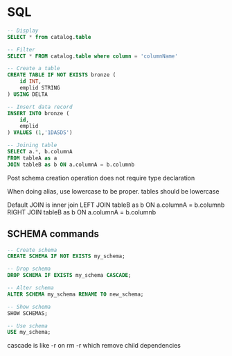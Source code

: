 # SQL

```sql
-- Display
SELECT * from catalog.table

-- Filter
SELECT * FROM catalog.table where column = 'columnName'

-- Create a table
CREATE TABLE IF NOT EXISTS bronze (
    id INT,
    emplid STRING
) USING DELTA

-- Insert data record
INSERT INTO bronze (
    id,
    emplid
) VALUES (1,'1DASDS')

-- Joining table
SELECT a.*, b.columnA
FROM tableA as a
JOIN tableB as b ON a.columnA = b.columnb
```

Post schema creation operation does not require type declaration

When doing alias, use lowercase to be proper.
tables should be lowercase

Default JOIN is inner join
LEFT JOIN tableB as b ON a.columnA = b.columnb
RIGHT JOIN tableB as b ON a.columnA = b.columnb

## SCHEMA commands

```sql
-- Create schema
CREATE SCHEMA IF NOT EXISTS my_schema;

-- Drop schema
DROP SCHEMA IF EXISTS my_schema CASCADE;

-- Alter schema
ALTER SCHEMA my_schema RENAME TO new_schema;

-- Show schema
SHOW SCHEMAS;

-- Use schema
USE my_schema;

```

cascade is like -r on rm -r which remove child dependencies

